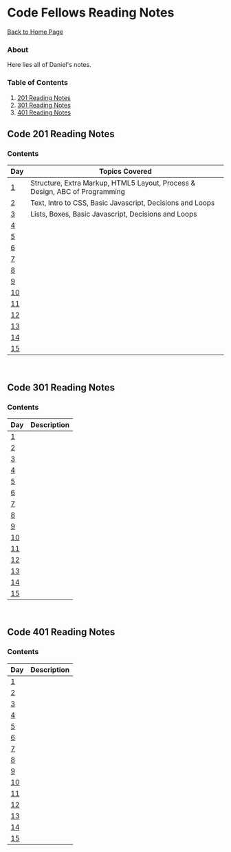# Code Fellows Reading Notes

[Back to Home Page](README.md)

### About
Here lies all of Daniel's notes.

### Table of Contents
1. [201 Reading Notes](#code-201-reading-notes)
2. [301 Reading Notes](#code-301-reading-notes)
3. [401 Reading Notes](#code-401-reading-notes)

## Code 201 Reading Notes
### Contents
| Day | Topics Covered |
|------|-----------|
| [1](classnotes/class01.md) | Structure, Extra Markup, HTML5 Layout, Process & Design, ABC of Programming |
| [2](classnotes/class02.md) | Text, Intro to CSS, Basic Javascript, Decisions and Loops |
| [3](classnotes/class03.md) | Lists, Boxes, Basic Javascript, Decisions and Loops |
| [4](#201-day-4) |  |
| [5](#201-day-5) |  |
| [6](#201-day-6) |  |
| [7](#201-day-7) |  |
| [8](#201-day-8) |  |
| [9](#201-day-9) |  |
| [10](#201-day-10) |  |
| [11](#201-day-11) |  |
| [12](#201-day-12) |  |
| [13](#201-day-13) |  |
| [14](#201-day-14) |  |
| [15](#201-day-15) |  |
<br/>

## Code 301 Reading Notes
### Contents
| Day | Description |
|------|-----------|
| [1](#301-day-1) | |
| [2](#301-day-2) |  |
| [3](#301-day-3) |  |
| [4](#301-day-4) |  |
| [5](#301-day-5) |  |
| [6](#301-day-6) |  |
| [7](#301-day-7) |  |
| [8](#301-day-8) |  |
| [9](#301-day-9) |  |
| [10](#301-day-10) |  |
| [11](#301-day-11) |  |
| [12](#301-day-12) |  |
| [13](#301-day-13) |  |
| [14](#301-day-14) |  |
| [15](#301-day-15) |  |
<br/>

## Code 401 Reading Notes
### Contents
| Day | Description |
|------|-----------|
| [1](#301-day-1) |  |
| [2](#301-day-2) |  |
| [3](#301-day-3) |  |
| [4](#301-day-4) |  |
| [5](#301-day-5) |  |
| [6](#301-day-6) |  |
| [7](#301-day-7) |  |
| [8](#301-day-8) |  |
| [9](#301-day-9) |  |
| [10](#301-day-10) |  |
| [11](#301-day-11) |  |
| [12](#301-day-12) |  |
| [13](#301-day-13) |  |
| [14](#301-day-14) |  |
| [15](#301-day-15) |  |
